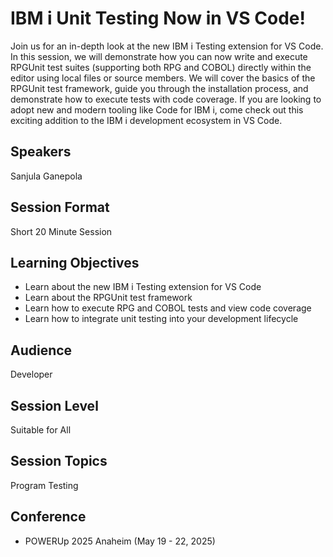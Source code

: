 # IBM i Unit Testing Now in VS Code!

Join us for an in-depth look at the new IBM i Testing extension for VS Code. In this session, we will demonstrate how you can now write and execute RPGUnit test suites (supporting both RPG and COBOL) directly within the editor using local files or source members. We will cover the basics of the RPGUnit test framework, guide you through the installation process, and demonstrate how to execute tests with code coverage. If you are looking to adopt new and modern tooling like Code for IBM i, come check out this exciting addition to the IBM i development ecosystem in VS Code.

## Speakers
Sanjula Ganepola

## Session Format
Short 20 Minute Session

## Learning Objectives
* Learn about the new IBM i Testing extension for VS Code
* Learn about the RPGUnit test framework
* Learn how to execute RPG and COBOL tests and view code coverage
* Learn how to integrate unit testing into your development lifecycle

## Audience
Developer

## Session Level
Suitable for All

## Session Topics
Program Testing
 
## Conference
* POWERUp 2025 Anaheim (May 19 - 22, 2025)
